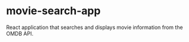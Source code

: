 # movie-search-app
React application that searches and displays movie information from the OMDB API. 

